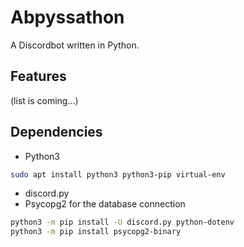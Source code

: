 Abpyssathon
===================

A Discordbot written in Python.

## Features
(list is coming...) 

## Dependencies
- Python3
```bash
sudo apt install python3 python3-pip virtual-env
```

- discord.py
- Psycopg2 for the database connection
```bash
python3 -m pip install -U discord.py python-dotenv
python3 -m pip install psycopg2-binary
```

